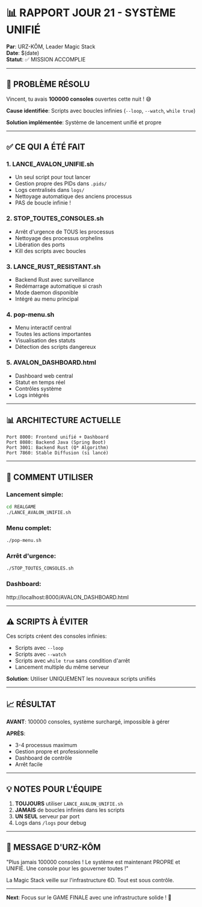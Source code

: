 # 📊 RAPPORT JOUR 21 - SYSTÈME UNIFIÉ

**Par**: URZ-KÔM, Leader Magic Stack  
**Date**: $(date)  
**Statut**: ✅ MISSION ACCOMPLIE

---

## 🎯 PROBLÈME RÉSOLU

Vincent, tu avais **100000 consoles** ouvertes cette nuit ! 😅

**Cause identifiée**: Scripts avec boucles infinies (`--loop`, `--watch`, `while true`)

**Solution implémentée**: Système de lancement unifié et propre

---

## ✅ CE QUI A ÉTÉ FAIT

### 1. **LANCE_AVALON_UNIFIE.sh** 
- Un seul script pour tout lancer
- Gestion propre des PIDs dans `.pids/`
- Logs centralisés dans `logs/`
- Nettoyage automatique des anciens processus
- PAS de boucle infinie !

### 2. **STOP_TOUTES_CONSOLES.sh**
- Arrêt d'urgence de TOUS les processus
- Nettoyage des processus orphelins
- Libération des ports
- Kill des scripts avec boucles

### 3. **LANCE_RUST_RESISTANT.sh**
- Backend Rust avec surveillance
- Redémarrage automatique si crash
- Mode daemon disponible
- Intégré au menu principal

### 4. **pop-menu.sh**
- Menu interactif central
- Toutes les actions importantes
- Visualisation des statuts
- Détection des scripts dangereux

### 5. **AVALON_DASHBOARD.html**
- Dashboard web central
- Statut en temps réel
- Contrôles système
- Logs intégrés

---

## 📊 ARCHITECTURE ACTUELLE

```
Port 8000: Frontend unifié + Dashboard
Port 8080: Backend Java (Spring Boot)
Port 3001: Backend Rust (Q* Algorithm)
Port 7860: Stable Diffusion (si lancé)
```

---

## 🚀 COMMENT UTILISER

### Lancement simple:
```bash
cd REALGAME
./LANCE_AVALON_UNIFIE.sh
```

### Menu complet:
```bash
./pop-menu.sh
```

### Arrêt d'urgence:
```bash
./STOP_TOUTES_CONSOLES.sh
```

### Dashboard:
http://localhost:8000/AVALON_DASHBOARD.html

---

## ⚠️ SCRIPTS À ÉVITER

Ces scripts créent des consoles infinies:
- Scripts avec `--loop`
- Scripts avec `--watch`
- Scripts avec `while true` sans condition d'arrêt
- Lancement multiple du même serveur

**Solution**: Utiliser UNIQUEMENT les nouveaux scripts unifiés

---

## 📈 RÉSULTAT

**AVANT**: 100000 consoles, système surchargé, impossible à gérer

**APRÈS**: 
- 3-4 processus maximum
- Gestion propre et professionnelle
- Dashboard de contrôle
- Arrêt facile

---

## 💡 NOTES POUR L'ÉQUIPE

1. **TOUJOURS** utiliser `LANCE_AVALON_UNIFIE.sh`
2. **JAMAIS** de boucles infinies dans les scripts
3. **UN SEUL** serveur par port
4. Logs dans `/logs` pour debug

---

## 🐻 MESSAGE D'URZ-KÔM

"Plus jamais 100000 consoles ! Le système est maintenant PROPRE et UNIFIÉ. Une console pour les gouverner toutes !"

La Magic Stack veille sur l'infrastructure 6D. Tout est sous contrôle.

---

**Next**: Focus sur le GAME FINALE avec une infrastructure solide ! 🚀